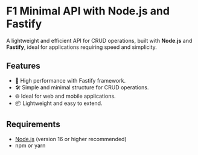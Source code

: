 # F1 Minimal API with Node.js and Fastify

A lightweight and efficient API for CRUD operations, built with **Node.js** and **Fastify**, ideal for applications requiring speed and simplicity.

## Features

- 🚀 High performance with Fastify framework.
- 🛠️ Simple and minimal structure for CRUD operations.
- 🌐 Ideal for web and mobile applications.
- 📦 Lightweight and easy to extend.

## Requirements

- [Node.js](https://nodejs.org/) (version 16 or higher recommended)
- npm or yarn
